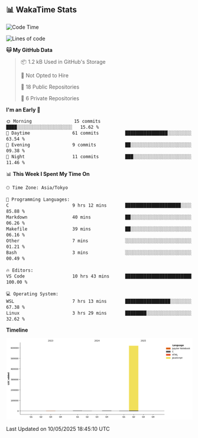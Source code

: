 ## 📊 WakaTime Stats

<!--START_SECTION:waka-->
![Code Time](http://img.shields.io/badge/Code%20Time-75%20hrs%2053%20mins-blue)

![Lines of code](https://img.shields.io/badge/From%20Hello%20World%20I%27ve%20Written-625.7%20thousand%20lines%20of%20code-blue)

**🐱 My GitHub Data** 

> 📦 1.2 kB Used in GitHub's Storage 
 > 
> 🚫 Not Opted to Hire
 > 
> 📜 18 Public Repositories 
 > 
> 🔑 6 Private Repositories 
 > 
**I'm an Early 🐤** 

```text
🌞 Morning                15 commits          ████░░░░░░░░░░░░░░░░░░░░░   15.62 % 
🌆 Daytime                61 commits          ████████████████░░░░░░░░░   63.54 % 
🌃 Evening                9 commits           ██░░░░░░░░░░░░░░░░░░░░░░░   09.38 % 
🌙 Night                  11 commits          ███░░░░░░░░░░░░░░░░░░░░░░   11.46 % 
```


📊 **This Week I Spent My Time On** 

```text
🕑︎ Time Zone: Asia/Tokyo

💬 Programming Languages: 
C                        9 hrs 12 mins       █████████████████████░░░░   85.88 % 
Markdown                 40 mins             ██░░░░░░░░░░░░░░░░░░░░░░░   06.26 % 
Makefile                 39 mins             ██░░░░░░░░░░░░░░░░░░░░░░░   06.16 % 
Other                    7 mins              ░░░░░░░░░░░░░░░░░░░░░░░░░   01.21 % 
Bash                     3 mins              ░░░░░░░░░░░░░░░░░░░░░░░░░   00.49 % 

🔥 Editors: 
VS Code                  10 hrs 43 mins      █████████████████████████   100.00 % 

💻 Operating System: 
WSL                      7 hrs 13 mins       █████████████████░░░░░░░░   67.38 % 
Linux                    3 hrs 29 mins       ████████░░░░░░░░░░░░░░░░░   32.62 % 
```

**Timeline**

![Lines of Code chart](https://raw.githubusercontent.com/Hen00af/Hen00af/main/assets/bar_graph.png)


 Last Updated on 10/05/2025 18:45:10 UTC
<!--END_SECTION:waka-->
